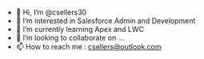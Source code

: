 - 👋 Hi, I’m @csellers30
- 👀 I’m interested in Salesforce Admin and Development
- 🌱 I’m currently learning Apex and LWC
- 💞️ I’m looking to collaborate on ...
- 📫 How to reach me : csellers@outlook.com

<!---
csellers30/csellers30 is a ✨ special ✨ repository because its `README.md` (this file) appears on your GitHub profile.
You can click the Preview link to take a look at your changes.
--->
